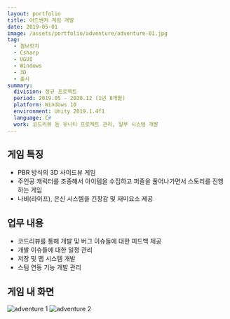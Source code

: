 ```yaml
---
layout: portfolio
title: 어드벤처 게임 개발
date: 2019-05-01
image: /assets/portfolio/adventure/adventure-01.jpg
tag:
  - 겜브릿지
  - Csharp
  - UGUI
  - Windows
  - 3D
  - 출시
summary:
  division: 정규 프로젝트
  period: 2019.05 - 2020.12 (1년 8개월)
  platform: Windows 10
  environment: Unity 2019.1.4f1
  language: C#
  work: 코드리뷰 등 유니티 프로젝트 관리, 일부 시스템 개발
---
```


## 게임 특징

* PBR 방식의 3D 사이드뷰 게임
* 주인공 캐릭터를 조종해서 아이템을 수집하고 퍼즐을 풀어나가면서 스토리를 진행하는 게임
* 나비(라이프), 은신 시스템을 긴장감 및 재미요소 제공

## 업무 내용

* 코드리뷰를 통해 개발 및 버그 이슈들에 대한 피드백 제공
* 개발 이슈들에 대한 일정 관리
* 저장 및 맵 시스템 개발
* 스팀 연동 기능 개발 관리

## 게임 내 화면

![adventure 1]({{site.baseurl}}/assets/portfolio/adventure/adventure-01.jpg)
![adventure 2]({{site.baseurl}}/assets/portfolio/adventure/adventure-02.jpg)
